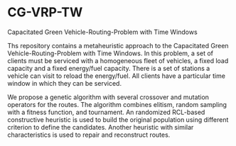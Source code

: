 # CG-VRP-TW
Capacitated Green Vehicle-Routing-Problem with Time Windows

Ths repository contains a metaheuristic approach to the Capacitated Green Vehicle-Routing-Problem with Time Windows. In this problem, a set of clients must be serviced with a homogeneous fleet of vehicles, a fixed load capacity and a fixed energy/fuel capacity. There is a set of stations a vehicle can visit to reload the energy/fuel. All clients have a particular time window in which they can be serviced.

We propose a genetic algorithm with several crossover and mutation operators for the routes. The algorithm combines elitism, random sampling with a fitness function, and tournament. An randomized RCL-based constructive heuristic is used to build the original population using different criterion to define the candidates. Another heuristic with similar characteristics is used to repair and reconstruct routes. 
